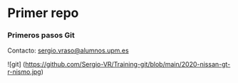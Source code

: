# Primer repo

### Primeros pasos Git

Contacto: sergio.vraso@alumnos.upm.es

![git] (https://github.com/Sergio-VR/Training-git/blob/main/2020-nissan-gt-r-nismo.jpg)